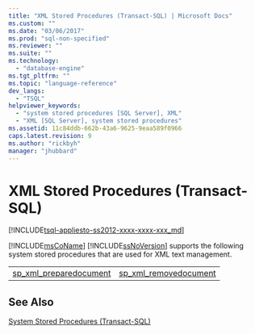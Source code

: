 ```yaml
---
title: "XML Stored Procedures (Transact-SQL) | Microsoft Docs"
ms.custom: ""
ms.date: "03/06/2017"
ms.prod: "sql-non-specified"
ms.reviewer: ""
ms.suite: ""
ms.technology: 
  - "database-engine"
ms.tgt_pltfrm: ""
ms.topic: "language-reference"
dev_langs: 
  - "TSQL"
helpviewer_keywords: 
  - "system stored procedures [SQL Server], XML"
  - "XML [SQL Server], system stored procedures"
ms.assetid: 11c84ddb-662b-43a6-9625-9eaa589f0966
caps.latest.revision: 9
ms.author: "rickbyh"
manager: "jhubbard"
---
```

# XML Stored Procedures (Transact-SQL)
[!INCLUDE[tsql-appliesto-ss2012-xxxx-xxxx-xxx_md](../../../integration-services/system/stored-procedures/includes/tsql-appliesto-ss2012-xxxx-xxxx-xxx-md.md)]

  [!INCLUDE[msCoName](../../../advanced-analytics/r-services/tutorials/includes/msconame-md.md)] [!INCLUDE[ssNoVersion](../../../advanced-analytics/r-services/includes/ssnoversion-md.md)] supports the following system stored procedures that are used for XML text management.  
  
|||  
|-|-|  
|[sp_xml_preparedocument](../../../relational-databases/reference/system-stored-procedures/sp-xml-preparedocument-transact-sql.md)|[sp_xml_removedocument](../../../relational-databases/reference/system-stored-procedures/sp-xml-removedocument-transact-sql.md)|  
  
## See Also  
 [System Stored Procedures &#40;Transact-SQL&#41;](../../../relational-databases/reference/system-stored-procedures/system-stored-procedures-transact-sql.md)  
  
  